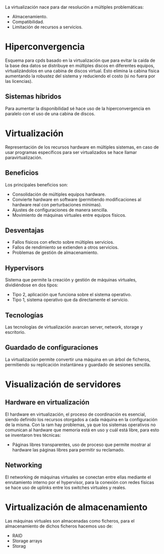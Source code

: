 La virtualización nace para dar resolución a múltiples problemáticas:
- Almacenamiento.
- Compatibilidad.
- Limitación de recursos a servicios.
# Hiperconvergencia
Esquema para cpds basado en la virtualización que para evitar la caída de la base dea datos se distribuye en múltiples discos en diferentes equipos, virtualizándolos en una cabina de discos virtual. Esto elimina la cabina física aumentando la robustez del sistema y reduciendo el costo (si no fuera por las licencias).
## Sistemas híbridos
Para aumentar la disponibilidad sé hace uso de la hiperconvergencia en paralelo con el uso de una cabina de discos.
# Virtualización
Representación de los recursos hardware en múltiples sistemas, en caso de usar programas específicos para ser virtualizados se hace llamar paravirtualización.
## Beneficios
Los principales beneficios son:
- Consolidación de múltiples equipos hardware.
- Convierte hardware en software (permitiendo modificaciones al hardware real con perturbaciones mínimas).
- Ajustes de configuraciones de manera sencilla.
- Movimiento de máquinas virtuales entre equipos físicos.
## Desventajas
- Fallos físicos con efecto sobre múltiples servicios.
- Fallos de rendimiento se extienden a otros servicios.
- Problemas de gestión de almacenamiento.
## Hypervisors
Sistema que permite la creación y gestión de máquinas virtuales, dividiéndose en dos tipos:
- Tipo 2, aplicación que funciona sobre el sistema operativo.
- Tipo 1, sistema operativo que da directamente el servicio.
## Tecnologías
Las tecnologías de virtualización avarcan server, network, storage y escritorio.
## Guardado de configuraciones
La virtualización permite convertir una máquina en un árbol de ficheros, permitiendo su replicación instantánea y guardado de sesiones sencilla.
# Visualización de servidores
## Hardware en virtualización
El hardware en virtualización, el proceso de coordinación es esencial, siendo definido los recursos otorgados a cada máquina en la configuración de la misma. Con la ram hay problemas, ya que los sistemas operativos no comunican al hardware que memoria está en uso y cuál está libre, para esto se inventaron tres técnicas:
- Páginas libres transparentes, uso de proceso que permite mostrar al hardware las páginas libres para permitir su reclamado.
## Networking
El networking de máquinas virtuales se conectan entre ellas mediante el enrutamiento interno por el hypervisor, para la conexión con redes físicas se hace uso de uplinks entre los switches virtuales y reales.
# Virtualización de almacenamiento
Las máquinas virtuales son almacenadas como ficheros, para el almacenamiento de dichos ficheros hacemos uso de:
- RAID
- Storage arrays
- Storag